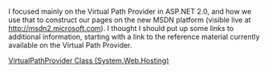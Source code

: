 I focused mainly on the Virtual Path Provider in ASP.NET 2.0, and how we use that to construct our pages on the new MSDN platform (visible live at http://msdn2.microsoft.com). I thought I should put up some links to additional information, starting with a link to the reference material currently available on the Virtual Path Provider.

<a href="http://msdn2.microsoft.com/en-us/library/system.web.hosting.virtualpathprovider.aspx" target="_blank">VirtualPathProvider Class (System.Web.Hosting)</a>